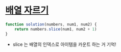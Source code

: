 # [배열 자르기](https://school.programmers.co.kr/learn/courses/30/lessons/120833)

```js
function solution(numbers, num1, num2) {
    return numbers.slice(num1, num2 + 1)
}
```
- slice 는 배열의 인덱스로 아이템을 카운트 하는 거 기억!